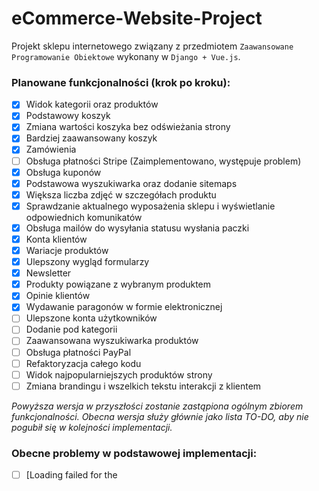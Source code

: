 # eCommerce-Website-Project

Projekt sklepu internetowego związany z przedmiotem `Zaawansowane Programowanie Obiektowe` wykonany w `Django + Vue.js`.

### Planowane funkcjonalności (krok po kroku):
- [x] Widok kategorii oraz produktów
- [x] Podstawowy koszyk
- [x] Zmiana wartości koszyka bez odświeżania strony
- [x] Bardziej zaawansowany koszyk
- [x] Zamówienia
- [ ] Obsługa płatności Stripe (Zaimplementowano, występuje problem)
- [x] Obsługa kuponów
- [x] Podstawowa wyszukiwarka oraz dodanie sitemaps
- [x] Większa liczba zdjęć w szczegółach produktu
- [x] Sprawdzanie aktualnego wyposażenia sklepu i wyświetlanie odpowiednich komunikatów
- [x] Obsługa mailów do wysyłania statusu wysłania paczki
- [x] Konta klientów
- [x] Wariacje produktów
- [x] Ulepszony wygląd formularzy
- [x] Newsletter
- [x] Produkty powiązane z wybranym produktem
- [x] Opinie klientów
- [x] Wydawanie paragonów w formie elektronicznej
- [ ] Ulepszone konta użytkowników
- [ ] Dodanie pod kategorii
- [ ] Zaawansowana wyszukiwarka produktów
- [ ] Obsługa płatności PayPal
- [ ] Refaktoryzacja całego kodu
- [ ] Widok najpopularniejszych produktów strony
- [ ] Zmiana brandingu i wszelkich tekstu interakcji z klientem

*Powyższa wersja w przyszłości zostanie zastąpiona ogólnym zbiorem funkcjonalności. Obecna wersja służy głównie jako lista TO-DO, aby nie pogubił się w kolejności implementacji.*

### Obecne problemy w podstawowej implementacji:
- [ ] [Loading failed for the <script> with source “https://js.stripe.com/v3/”](https://github.com/JakubKujawa/eCommerce-Website-Project/issues/1)
